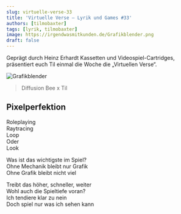 ```yaml
---
slug: virtuelle-verse-33
title: 'Virtuelle Verse – Lyrik und Games #33'
authors: [tilmobaxter]
tags: [lyrik, tilmobaxter]
image: https://irgendwasmitkunden.de/Grafikblender.png
draft: false
---
```


Geprägt durch Heinz Erhardt Kassetten und Videospiel-Cartridges, präsentiert euch Til einmal die Woche die „Virtuellen Verse“.
<!--truncate-->

![Grafikblender](https://irgendwasmitkunden.de/Grafikblender.png)
>  Diffusion Bee x Til 

## Pixelperfektion  

Roleplaying  
Raytracing    
Loop  
Oder  
Look    

Was ist das wichtigste im Spiel?  
Ohne Mechanik bleibt nur Grafik  
Ohne Grafik bleibt nicht viel  
    
Treibt das höher, schneller, weiter  
Wohl auch die Spieltiefe voran?  
Ich tendiere klar zu nein  
Doch spiel nur was ich sehen kann  


